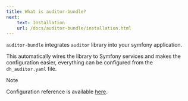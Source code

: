 ```yaml
---
title: What is auditor-bundle?
next:
    text: Installation
    url: /docs/auditor-bundle/installation.html
---
```


`auditor-bundle` integrates `auditor` library into your symfony application.

This automatically wires the library to Symfony services and makes the configuration easier, 
everything can be configured from the `dh_auditor.yaml` file.

<div class="note note-info" role="alert">
  <p class="note-title">Note</p>
  <p class="note-desc">Configuration reference is available <a href="/docs/auditor-bundle/configuration/reference.html">here</a>.</p>
</div>

